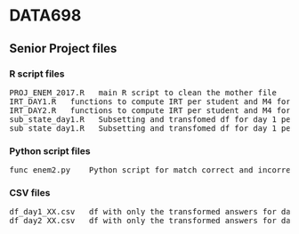 # DATA698
## Senior Project files 
### R script files
<pre>
PROJ_ENEM_2017.R   main R script to clean the mother file  
IRT_DAY1.R   functions to compute IRT per student and M4 for the pair for the day1  
IRT_DAY2.R   functions to compute IRT per student and M4 for the pair for the day2  
sub_state_day1.R   Subsetting and transfomed df for day 1 per state  
sub_state_day1.R   Subsetting and transfomed df for day 1 per state  
</pre>

### Python script files
<pre>
func_enem2.py    Python script for match correct and incorrect
</pre>

### CSV files  
<pre>
df_day1_XX.csv   df with only the transformed answers for day1 per state, XX acronym of state name   
df_day2_XX.csv   df with only the transformed answers for day1 per state, XX acronym of state name  
</pre>


